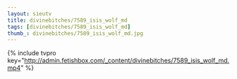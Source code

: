 ```yaml
--- 
layout: sieutv
title: divinebitches/7589_isis_wolf_md
tags: [divinebitches/7589_isis_wolf_md]
thumb_: divinebitches/7589_isis_wolf_md.jpg
---
```

{% include tvpro key="http://admin.fetishbox.com/_content/divinebitches/7589_isis_wolf_md.mp4" %} 

